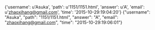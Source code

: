 {'username': u'Asuka', 'path': u'1151/1151.html', 'answer': u'A', 'email': u'zhaoxihang@gmail.com', 'time': '2015-10-29:19:04:20'}
{"username": "Asuka", "path": "1151/1151.html", "answer": "A", "email": "zhaoxihang@gmail.com", "time": "2015-10-29:19:06:01"}